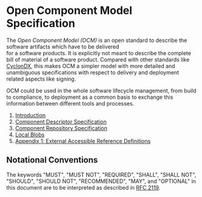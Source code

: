 # Open Component Model Specification

The *Open Component Model (OCM)* is an open standard to describe the software artifacts which have to be delivered  
for a software products. It is explicitly not meant to describe the complete bill of material of a software product.
Compared with other standards like [CyclonDX](https://cyclonedx.org/), this makes OCM a simpler model with more detailed 
and unambiguous specifications with respect to delivery and deployment related aspects like signing. 

OCM could be used in the whole software lifecycle management, from build to compliance, to deployment
as a common basis to exchange this information between different tools and processes.

1. [Introduction](./01-introduction.md)
2. [Component Descriptor Specification](./02-component-descriptor.md)
3. [Component Repository Specification](./03-component-repository.md)
4. [Local Blobs](./04-local-blobs.md)
5. [Appendix 1: External Accessible Reference Definitions](./app01-external-references.md)

## Notational Conventions
The keywords "MUST", "MUST NOT", "REQUIRED", "SHALL", "SHALL NOT", "SHOULD", "SHOULD NOT", "RECOMMENDED", "MAY", 
and "OPTIONAL" in this document are to be interpreted as described in [RFC 2119](https://www.rfc-editor.org/info/rfc2119).
